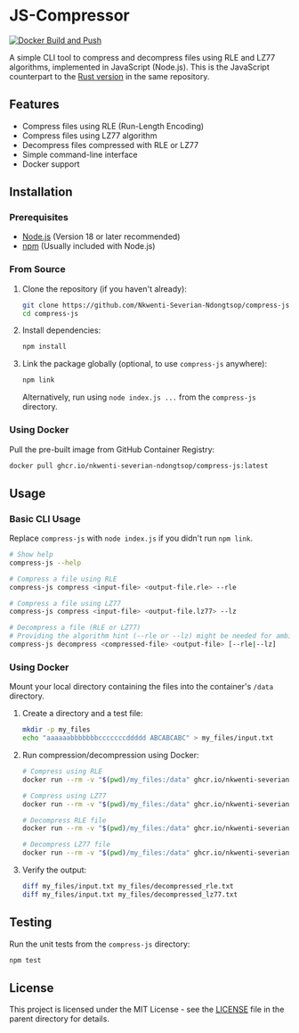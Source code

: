 # JS-Compressor

[![Docker Build and Push](https://github.com/Nkwenti-Severian-Ndongtsop/compress-js/actions/workflows/docker.yml/badge.svg)](https://github.com/Nkwenti-Severian-Ndongtsop/compress-js/actions/workflows/docker.yml)

A simple CLI tool to compress and decompress files using RLE and LZ77 algorithms, implemented in JavaScript (Node.js).
This is the JavaScript counterpart to the [Rust version](https://github.com/nkwenti-severian-ndongtsop/compress-rs) in the same repository.

## Features

- Compress files using RLE (Run-Length Encoding)
- Compress files using LZ77 algorithm
- Decompress files compressed with RLE or LZ77
- Simple command-line interface
- Docker support

## Installation

### Prerequisites

- [Node.js](https://nodejs.org/) (Version 18 or later recommended)
- [npm](https://www.npmjs.com/) (Usually included with Node.js)

### From Source

1.  Clone the repository (if you haven't already):
    ```bash
    git clone https://github.com/Nkwenti-Severian-Ndongtsop/compress-js.git
    cd compress-js
    ```
2.  Install dependencies:
    ```bash
    npm install
    ```
3.  Link the package globally (optional, to use `compress-js` anywhere):
    ```bash
    npm link
    ```
    Alternatively, run using `node index.js ...` from the `compress-js` directory.

### Using Docker

Pull the pre-built image from GitHub Container Registry:

```bash
docker pull ghcr.io/nkwenti-severian-ndongtsop/compress-js:latest
```

## Usage

### Basic CLI Usage

Replace `compress-js` with `node index.js` if you didn't run `npm link`.

```bash
# Show help
compress-js --help

# Compress a file using RLE
compress-js compress <input-file> <output-file.rle> --rle

# Compress a file using LZ77
compress-js compress <input-file> <output-file.lz77> --lz

# Decompress a file (RLE or LZ77)
# Providing the algorithm hint (--rle or --lz) might be needed for ambiguous files
compress-js decompress <compressed-file> <output-file> [--rle|--lz]
```

### Using Docker

Mount your local directory containing the files into the container's `/data` directory.

1.  Create a directory and a test file:
    ```bash
    mkdir -p my_files
    echo "aaaaaabbbbbbbcccccccddddd ABCABCABC" > my_files/input.txt
    ```

2.  Run compression/decompression using Docker:
    ```bash
    # Compress using RLE
    docker run --rm -v "$(pwd)/my_files:/data" ghcr.io/nkwenti-severian-ndongtsop/js-compressor:latest compress /data/input.txt /data/output.rle --rle

    # Compress using LZ77
    docker run --rm -v "$(pwd)/my_files:/data" ghcr.io/nkwenti-severian-ndongtsop/js-compressor:latest compress /data/input.txt /data/output.lz77 --lz

    # Decompress RLE file
    docker run --rm -v "$(pwd)/my_files:/data" ghcr.io/nkwenti-severian-ndongtsop/js-compressor:latest decompress /data/output.rle /data/decompressed_rle.txt --rle

    # Decompress LZ77 file
    docker run --rm -v "$(pwd)/my_files:/data" ghcr.io/nkwenti-severian-ndongtsop/js-compressor:latest decompress /data/output.lz77 /data/decompressed_lz77.txt --lz
    ```

3.  Verify the output:
    ```bash
    diff my_files/input.txt my_files/decompressed_rle.txt
    diff my_files/input.txt my_files/decompressed_lz77.txt
    ```

## Testing

Run the unit tests from the `compress-js` directory:

```bash
npm test
```

## License

This project is licensed under the MIT License - see the [LICENSE](../LICENSE) file in the parent directory for details. 